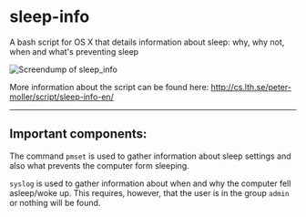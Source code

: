 # sleep-info
A bash script for OS X that details information about sleep: why, why not, when and what's preventing sleep

![Screendump of sleep_info](http://fileadmin.cs.lth.se/cs/Personal/Peter_Moller/scripts/bilder/sleep_info.png)

More information about the script can be found here:
http://cs.lth.se/peter-moller/script/sleep-info-en/

-----

Important components:
---------------------

The command `pmset` is used to gather information about sleep settings and also what prevents the computer form sleeping.

`syslog` is used to gather information about when and why the computer fell asleep/woke up. This requires, however, that the user is in the group `admin` or nothing will be found.
